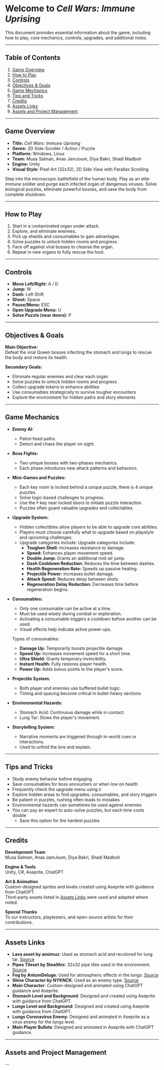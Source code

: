 # Welcome to *Cell Wars: Immune Uprising*

This document provides essential information about the game, including how to play, core mechanics, controls, upgrades, and additional notes.

---

## Table of Contents

1. [Game Overview](#game-overview)  
2. [How to Play](#how-to-play)  
3. [Controls](#controls)  
4. [Objectives & Goals](#objectives--goals)
5. [Game Mechanics](#game-mechanics)  
6. [Tips and Tricks](#tips-and-tricks)  
7. [Credits](#credits)
8. [Assets Links](#assets-links)
9. [Assets and Project Management](#assets-and-project-management)

---

## Game Overview

- **Title:** *Cell Wars: Immune Uprising*  
- **Genre:** 2D Side-Scroller / Action / Puzzle  
- **Platform:** Windows, Linux  
- **Team:** Musa Salman, Anas JamJoum, Diya Bakri, Shadi Madboh  
- **Engine:** Unity  
- **Visual Style:** Pixel Art (32x32), 2D Side View with Parallax Scrolling  

Step into the microscopic battlefield of the human body. Play as an elite immune soldier and purge each infected organ of dangerous viruses. Solve biological puzzles, eliminate powerful bosses, and save the body from complete shutdown.

---

## How to Play

1. Start in a contaminated organ under attack.  
2. Explore, and eliminate enemies.  
3. Pick up shields and consumables to gain advantages.  
4. Solve puzzles to unlock hidden rooms and progress.  
5. Face off against viral bosses to cleanse the organ.  
6. Repeat in new organs to fully rescue the host.

---

## Controls

- **Move Left/Right:** A / D  
- **Jump:** W  
- **Dash:** Left Shift  
- **Shoot:** Space  
- **Pause/Menu:** ESC  
- **Open Upgrade Menu:** U  
- **Solve Puzzle (near doors):** P  

---

## Objectives & Goals

**Main Objective:**  
Defeat the viral Queen bosses infecting the stomach and lungs to rescue the body and restore its health.

**Secondary Goals:**  

- Eliminate regular enemies and clear each organ  
- Solve puzzles to unlock hidden rooms and progress  
- Collect upgrade tokens to enhance abilities  
- Use consumables strategically to survive tougher encounters  
- Explore the environment for hidden paths and story elements

---

## Game Mechanics

- **Enemy AI:**  
  - Patrol fixed paths.  
  - Detect and chase the player on sight.  

- **Boss Fights:**  
  - Two unique bosses with two-phases mechanics.  
  - Each phase introduces new attack patterns and behaviors.  

- **Mini-Games and Puzzles:**  
  - Each key room is locked behind a unique puzzle, there is 4 unique puzzles.  
  - Solve logic-based challenges to progress.  
  - Use the `P` key near locked doors to initiate puzzle interaction.  
  - Puzzles often guard valuable upgrades and collectables.  

- **Upgrade System:**  
  - Hidden collectibles allow players to be able to upgrade core abilities.  
  - Players must choose carefully what to upgrade based on playstyle and upcoming challenges.  
  - Upgrade categories include:
 Upgrade categories include:
    - **Toughen Shell:** Increases resistance to damage.  
    - **Speed:** Enhances player movement speed.  
    - **Double Jump:** Grants an additional mid-air jump.  
    - **Dash Cooldown Reduction:** Reduces the time between dashes.  
    - **Health Regeneration Rate:** Speeds up passive healing.  
    - **Projectile Power:** Increases bullet damage.  
    - **Attack Speed:** Reduces delay between shots.  
    - **Regeneration Delay Reduction:** Decreases time before regeneration begins.

- **Consumables:**  
  - Only one consumable can be active at a time.  
  - Must be used wisely during combat or exploration.  
  - Activating a consumable triggers a cooldown before another can be used.  
  - Visual effects help indicate active power-ups.

  Types of consumables:

  - **Damage Up:** Temporarily boosts projectile damage.  
  - **Speed Up:** Increases movement speed for a short time.  
  - **Ultra Shield:** Grants temporary invincibility.  
  - **Instant Health:** Fully restores player health.  
  - **Power Up:** Adds bonus points to the player's score.

- **Projectile System:**  
  - Both player and enemies use buffered bullet logic.  
  - Timing and spacing become critical in bullet-heavy sections.  
  
- **Environmental Hazards:**  
  - Stomach Acid: Continuous damage while in contact.  
  - Lung Tar: Slows the player's movement.

- **Storytelling System:**  
  - Narrative moments are triggered through in-world cues or interactions.  
  - Used to unfold the lore and explain.  

---

## Tips and Tricks

- Study enemy behavior before engaging  
- Save consumables for boss encounters or when low on health  
- Frequently check the upgrade menu using `U`  
- Explore hidden areas to find upgrades, consumables, and story triggers  
- Be patient in puzzles, rushing often leads to mistakes  
- Environmental hazards can sometimes be used against enemies  
- You can pay an expert to auto-solve puzzles, but each time costs double  
  - Save this option for the hardest puzzles  

---

## Credits

**Development Team**  
Musa Salman, Anas JamJoum, Diya Bakri, Shadi Madboh

**Engine & Tools**  
Unity, C#, Aseprite, ChatGPT

**Art & Animation**  
Custom-designed sprites and levels created using Aseprite with guidance from ChatGPT.  
Third-party assets listed in [Assets Links](#assets-links) were used and adapted where noted.

**Special Thanks**  
To our instructors, playtesters, and open-source artists for their contributions.

---

## Assets Links

- **Lava asset by ansimuz**: Used as stomach acid and recolored for lung tar. [Source](https://opengameart.org/content/grotto-escape-ii-environment)
- **Pipes Tileset by Stealthix**: 32x32 pipe tiles used in the environment. [Source](https://stealthix.itch.io/pipes-tileset)
- **Fog by AntumDeluge**: Used for atmospheric effects in the lungs. [Source](https://opengameart.org/content/fog-animation)
- **Slime Character by NYKNCK**: Used as an enemy type. [Source](https://assetstore.unity.com/packages/2d/characters/slime-character-157405)
- **Main Character**: Custom-designed and animated using ChatGPT guidance and Aseprite.
- **Stomach Level and Background**: Designed and created using Aseprite with guidance from ChatGPT.  
- **Lungs Level and Background**: Designed and created using Aseprite with guidance from ChatGPT.
- **Lungs Coronavirus Enemy**: Designed and animated in Aseprite as a virus enemy for the lungs level.
- **Main Player Bullets**: Designed and animated in Aseprite with ChatGPT guidance.

---

## Assets and Project Management

--

